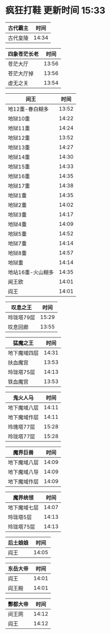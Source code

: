 # 疯狂打鞋 更新时间 15:33

| 古代霸主   | 时间    |
|--------|-------|
| 古代皇陵 | 14:34 |

| 四象苍茫长老   | 时间    |
|--------|-------|
| 苍茫大厅 | 13:56 |
| 苍茫大厅掉 | 13:56 |
| 虚无之关 | 13:54 |

| 间王   | 时间    |
|--------|-------|
| 地12重-春白糊多 | 13:52 |
| 地狱10重 | 14:22 |
| 地狱11重 | 14:24 |
| 地狱12重 | 13:52 |
| 地狱13重 | 14:27 |
| 地狱14重 | 14:30 |
| 地狱15重 | 14:33 |
| 地狱16重 | 14:35 |
| 地狱17重 | 14:38 |
| 地狱1重 | 14:35 |
| 地狱2重 | 14:02 |
| 地狱3重 | 14:17 |
| 地狱4重 | 14:09 |
| 地狱5重 | 14:52 |
| 地狱7重 | 14:14 |
| 地狱8重 | 14:57 |
| 地狱重 | 14:14 |
| 地站16重-火山糊多 | 14:35 |
| 闻王欧 | 14:01 |
| 阎王 | 14:01 |

| 叹息之王   | 时间    |
|--------|-------|
| 玲珑塔79层 | 15:29 |
| 叹息回廊 | 13:55 |

| 猛魔之王   | 时间    |
|--------|-------|
| 地下魔域四层 | 14:31 |
| 扶血魔宫 | 13:53 |
| 玲珑塔75层 | 14:13 |
| 铁血魔宫 | 13:53 |

| 鬼火人马   | 时间    |
|--------|-------|
| 地下魔域八层 | 14:11 |
| 地下魔域作层 | 14:11 |
| 玲瑰塔77层 | 15:28 |
| 玲珑塔77层 | 15:28 |

| 魔界巨兽   | 时间    |
|--------|-------|
| 地下魔域八层 | 14:09 |
| 地下魔域八导 | 14:09 |
| 地下魔域作层 | 14:09 |

| 魔界统领   | 时间    |
|--------|-------|
| 地下魔域七层 | 14:07 |
| 玲珑塔5层 | 14:13 |
| 玲珑塔75层 | 14:13 |

| 后土娘娘   | 时间    |
|--------|-------|
| 阎王 | 14:05 |

| 东岳大帝   | 时间    |
|--------|-------|
| 阎王 | 14:01 |
| 阎王殿 | 14:01 |

| 酆都大帝   | 时间    |
|--------|-------|
| 间王网 | 14:12 |
| 阎王 | 14:12 |